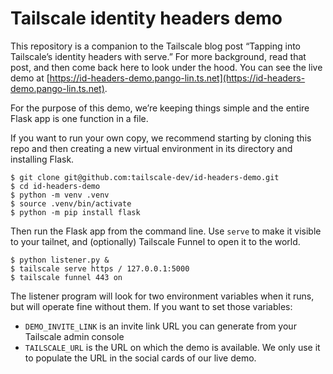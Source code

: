 # Tailscale identity headers demo

This repository is a companion to the Tailscale blog post “Tapping into Tailscale’s identity headers with serve.” For more background, read that post, and then come back here to look under the hood. You can see the live demo at [https://id-headers-demo.pango-lin.ts.net](https://id-headers-demo.pango-lin.ts.net).

For the purpose of this demo, we’re keeping things simple and the entire Flask app is one function in a file.

If you want to run your own copy, we recommend starting by cloning this repo and then creating a new virtual environment in its directory and installing Flask.

```
$ git clone git@github.com:tailscale-dev/id-headers-demo.git
$ cd id-headers-demo
$ python -m venv .venv
$ source .venv/bin/activate
$ python -m pip install flask
```

Then run the Flask app from the command line. Use `serve` to make it visible to your tailnet, and (optionally) Tailscale Funnel to open it to the world.

```
$ python listener.py &
$ tailscale serve https / 127.0.0.1:5000
$ tailscale funnel 443 on
```

The listener program will look for two environment variables when it runs, but will operate fine without them. If you want to set those variables:

- `DEMO_INVITE_LINK` is an invite link URL you can generate from your Tailscale admin console
- `TAILSCALE_URL` is the URL on which the demo is available. We only use it to populate the URL in the social cards of our live demo.
